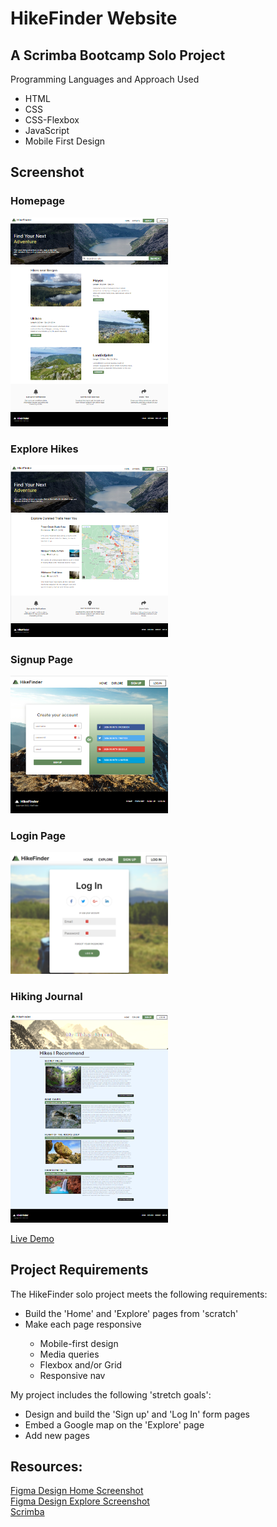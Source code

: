 # HikeFinder Website

## A Scrimba Bootcamp Solo Project
Programming Languages and Approach Used
<ul>
<li>HTML</li>
<li>CSS</li>
<li>CSS-Flexbox</li>
<li>JavaScript</li>
<li>Mobile First Design</li>
</ul>

## Screenshot
### Homepage
<img src="https://github.com/famanakis/Scrimba/blob/main/m06-solo-hike-finder-website/src/assets/screenshots/home.png" width=50% height=50%><br>

### Explore Hikes
<img src="https://github.com/famanakis/Scrimba/blob/main/m06-solo-hike-finder-website/src/assets/screenshots/explore.png" width=50% height=50%><br>

### Signup Page
<img src="https://github.com/famanakis/Scrimba/blob/main/m06-solo-hike-finder-website/src/assets/screenshots/signup.png" width=50% height=50%><br>

### Login Page
<img src="https://github.com/famanakis/Scrimba/blob/main/m06-solo-hike-finder-website/src/assets/screenshots/login.png" width=50% height=50%><br>

### Hiking Journal
<img src="https://github.com/famanakis/Scrimba/blob/main/m06-solo-hike-finder-website/src/assets/screenshots/journal.png" width=50% height=50%><br>

[Live Demo](https://9tfdev-m06-solo-hikefinder.netlify.app/)

 
## Project Requirements
 The HikeFinder solo project meets the following requirements:
 <ul>
 <li>Build the 'Home' and 'Explore' pages from 'scratch'</li>
 <li>Make each page responsive</li>
 <ul>
 <li>Mobile-first design</li>
 <li>Media queries</li>
 <li>Flexbox and/or Grid</li>
 <li>Responsive nav</li>
 </ul>
 </ul>
 
 My project includes the following 'stretch goals':
 <ul>
<li>Design and build the 'Sign up' and 'Log In' form pages</li>
<li>Embed a Google map on the 'Explore' page</li>
<li>Add new pages</li>
</ul>
 
## Resources:
  [Figma Design Home Screenshot](https://github.com/famanakis/Scrimba/blob/main/m06-solo-hike-finder-website/assets/figma-design%20home.png)<br>
  [Figma Design Explore Screenshot](https://github.com/famanakis/Scrimba/blob/main/m06-solo-hike-finder-website/assets/figma-design%20explore.png)<br>
 [Scrimba](https://scrimba.com/)

